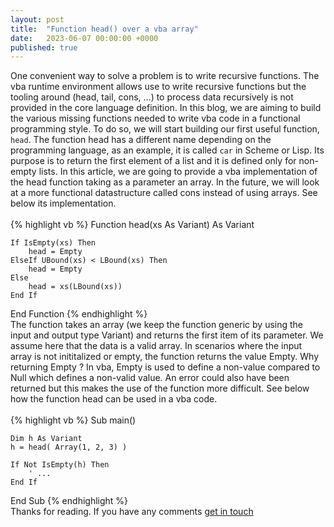 ```yaml
---
layout: post
title:  "Function head() over a vba array"
date:   2023-06-07 00:00:00 +0000
published: true
---
```

One convenient way to solve a problem is to write recursive functions. The vba runtime environment allows use to write recursive functions but the tooling around (head, tail, cons, ...) to process data recursively is not provided in the core language definition. In this blog, we are aiming to build the various missing functions needed to write vba code in a functional programming style. To do so, we will start building our first useful function, `head`. The function head has a different name depending on the programming language, as an example, it is called `car` in Scheme or Lisp. Its purpose is to return the first element of a list and it is defined only for non-empty lists. In this article, we are going to provide a vba implementation of the head function taking as a parameter an array. In the future, we will look at a more functional datastructure called cons instead of using arrays. See below its implementation.
<br/><br/>
{% highlight vb %}
Function head(xs As Variant) As Variant

    If IsEmpty(xs) Then
        head = Empty
    ElseIf UBound(xs) < LBound(xs) Then
        head = Empty
    Else
        head = xs(LBound(xs))
    End If

End Function
{% endhighlight %}
<br/>
The function takes an array (we keep the function generic by using the input and output type Variant) and returns the first item of its parameter. We assume here that the data is a valid array. In scenarios where the input array is not inititalized or empty, the function returns the value Empty. Why returning Empty ? In vba, Empty is used to define a non-value compared to Null which defines a non-valid value. An error could also have been returned but this makes the use of the function more difficult. See below how the function head can be used in a vba code.
<br/><br/>
{% highlight vb %}
Sub main()

    Dim h As Variant
    h = head( Array(1, 2, 3) )

    If Not IsEmpty(h) Then
        ' ...
    End If

End Sub
{% endhighlight %}
<br/>
Thanks for reading. If you have any comments <a href="mailto:assad.navi@gmail.com">get in touch</a>
